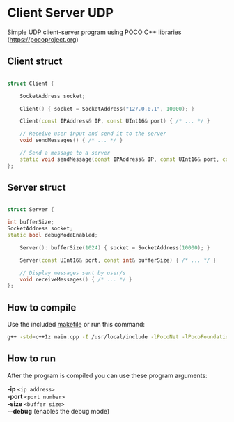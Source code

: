 # Client Server UDP

Simple UDP client-server program using POCO C++ libraries (https://pocoproject.org)


Client struct
-----
```c++

struct Client {

	SocketAddress socket;

	Client() { socket = SocketAddress("127.0.0.1", 10000); }

	Client(const IPAddress& IP, const UInt16& port) { /* ... */ }

	// Receive user input and send it to the server
	void sendMessages() { /* ... */ }

	// Send a message to a server
	static void sendMessage(const IPAddress& IP, const UInt16& port, const string& message) { /* ... */}
};

```

Server struct
-----
```c++

struct Server {

int bufferSize;
SocketAddress socket;
static bool debugModeEnabled;

	Server(): bufferSize(1024) { socket = SocketAddress(10000); }

	Server(const UInt16& port, const int& bufferSize) { /* ... */ }

	// Display messages sent by user/s
	void receiveMessages() { /* ... */ }
};

```

How to compile
-----

Use the included [makefile](https://github.com/illescasDaniel/ClientServer/blob/master/ClientServer/makefile) or run this command:
```bash
g++ -std=c++1z main.cpp -I /usr/local/include -lPocoNet -lPocoFoundation -L /usr/local/lib
```

How to run
----
After the program is compiled you can use these program arguments:

**-ip** `<ip address>`  
**-port** `<port number>`  
**-size** `<buffer size>`  
**--debug** (enables the debug mode)

